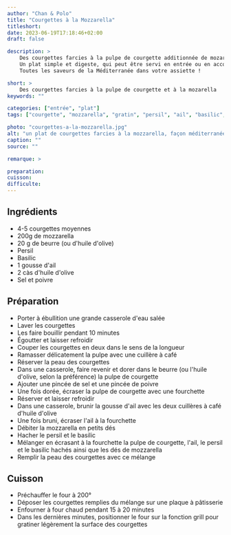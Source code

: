 ```yaml
---
author: "Chan & Polo"
title: "Courgettes à la Mozzarella"
titleshort:
date: 2023-06-19T17:18:46+02:00
draft: false

description: >
    Des courgettes farcies à la pulpe de courgette additionnée de mozarella et d'herbes du sud.<br>
    Un plat simple et digeste, qui peut être servi en entrée ou en accompagnement de plat<br>
    Toutes les saveurs de la Méditerranée dans votre assiette !

short: >
    Des courgettes farcies à la pulpe de courgette et à la mozarella
keywords: ""

categories: ["entrée", "plat"]
tags: ["courgette", "mozzarella", "gratin", "persil", "ail", "basilic", "pulpe", "farce", "huile d'olive", "méditerranée"]

photo: "courgettes-a-la-mozzarella.jpg"
alt: "un plat de courgettes farcies à la mozzarella, façon méditerranée"
caption: ""
source: ""

remarque: >

preparation: 
cuisson: 
difficulte:
---
```



## Ingrédients
- 4-5 courgettes moyennes
- 200g de mozzarella
- 20 g de beurre (ou d'huile d'olive)
- Persil
- Basilic
- 1 gousse d'ail
- 2 càs d'huile d'olive
- Sel et poivre
## Préparation
- Porter à ébullition une grande casserole d'eau salée
- Laver les courgettes
- Les faire bouillir pendant 10 minutes
- Égoutter et laisser refroidir
- Couper les courgettes en deux dans le sens de la longueur
- Ramasser délicatement la pulpe avec une cuillère à café
- Réserver la peau des courgettes
- Dans une casserole, faire revenir et dorer dans le beurre (ou l'huile d'olive, selon la préférence) la pulpe de courgette
- Ajouter une pincée de sel et une pincée de poivre
- Une fois dorée, écraser la pulpe de courgette avec une fourchette
- Réserver et laisser refroidir
- Dans une casserole, brunir la gousse d'ail avec les deux cuillères à café d'huile d'olive 
- Une fois bruni, écraser l'ail à la fourchette
- Débiter la mozzarella en petits dés
- Hacher le persil et le basilic
- Mélanger en écrasant à la fourchette la pulpe de courgette, l'ail, le persil et le basilic hachés ainsi que les dés de mozzarella
- Remplir la peau des courgettes avec ce mélange
## Cuisson
- Préchauffer le four à 200°
- Déposer les courgettes remplies du mélange sur une plaque à pâtisserie
- Enfourner à four chaud pendant 15 à 20 minutes
- Dans les dernières minutes, positionner le four sur la fonction grill pour gratiner légèrement la surface des courgettes
